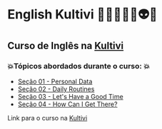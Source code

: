 # English Kultivi 👩🏻‍💻🤖🤯👽💥
## Curso de Inglês na [Kultivi](https://kultivi.com/)
### 💥Tópicos abordados durante o curso: 💥
- [Seção 01 - Personal Data](https://github.com/romulovieira777/English_Kultivi/tree/main/Secao_01_Personal_Data)
- [Seção 02 - Daily Routines]()
- [Seção 03 - Let's Have a Good Time]()
- [Seção 04 - How Can I Get There?](https://github.com/romulovieira777/English_Kultivi/tree/main/Secao_04_How_Can_I_Get_There)

Link para o curso na [Kultivi](https://kultivi.com/)
